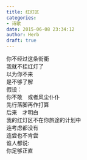```yaml
---  
title: 红灯区  
categories:  
- 诗歌  
date: 2015-06-08 23:34:12  
author: Herb  
draft: true
---  
```

你不经过这条街衢  
我就不挂红灯了  
以为你不来  
是不够了解  
假设：  
你不敢　或者风尘仆仆  
先行落脚再作打算    
后来　才明白  
我的红灯区不在你旅途的计划中  
连考虑都没有  
连尝也不肯尝  
谁人都说:  
你足够正直